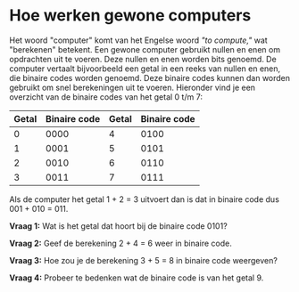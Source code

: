 # Hoe werken gewone computers
Het woord "computer" komt van het Engelse woord *"to compute,"* wat "berekenen" betekent. Een gewone computer gebruikt nullen en enen om opdrachten uit te voeren. Deze nullen en enen worden bits genoemd. De computer vertaalt bijvoorbeeld een getal in een reeks van nullen en enen, die binaire codes worden genoemd. Deze binaire codes kunnen dan worden gebruikt om snel berekeningen uit te voeren. Hieronder vind je een overzicht van de binaire codes van het getal 0 t/m 7:

| **Getal** | **Binaire code** | **Getal** | **Binaire code** |
| --------- | ---------------- | --------- | ---------------- |
| 0         | 0000             | 4         | 0100             |
| 1         | 0001             | 5         | 0101             |
| 2         | 0010             | 6         | 0110             |
| 3         | 0011             | 7         | 0111             |

Als de computer het getal 1 + 2 = 3 uitvoert dan is dat in binaire code dus 001 + 010 = 011.

**Vraag 1:**
Wat is het getal dat hoort bij de binaire code 0101?

**Vraag 2:** 
Geef de berekening 2 + 4 = 6 weer in binaire code.

**Vraag 3:** 
Hoe zou je de berekening 3 + 5 = 8 in binaire code weergeven?

**Vraag 4:** 
Probeer te bedenken wat de binaire code is van het getal 9.
